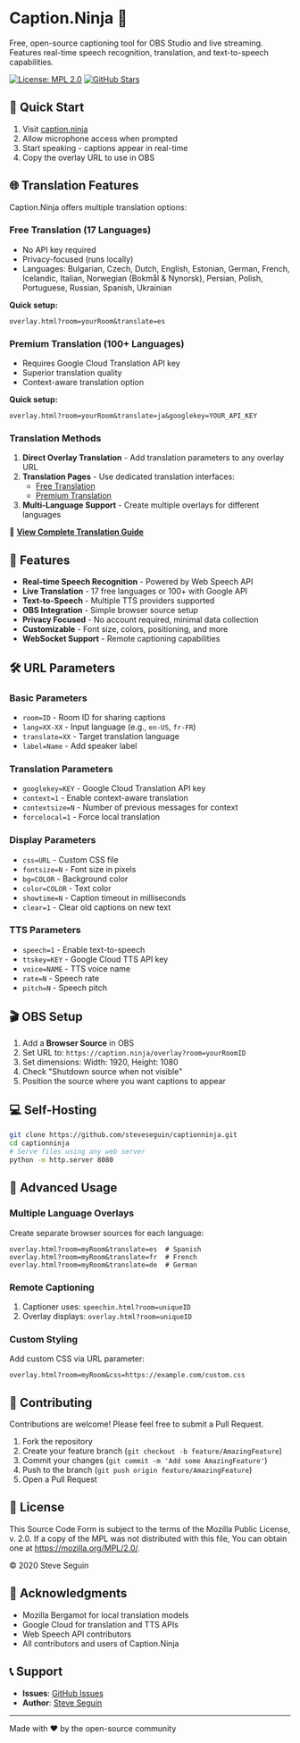 # Caption.Ninja 🥷

Free, open-source captioning tool for OBS Studio and live streaming. Features real-time speech recognition, translation, and text-to-speech capabilities.

[![License: MPL 2.0](https://img.shields.io/badge/License-MPL_2.0-brightgreen.svg)](https://opensource.org/licenses/MPL-2.0)
[![GitHub Stars](https://img.shields.io/github/stars/steveseguin/captionninja.svg)](https://github.com/steveseguin/captionninja/stargazers)

## 🚀 Quick Start

1. Visit [caption.ninja](https://caption.ninja)
2. Allow microphone access when prompted
3. Start speaking - captions appear in real-time
4. Copy the overlay URL to use in OBS

## 🌐 Translation Features

Caption.Ninja offers multiple translation options:

### Free Translation (17 Languages)
- No API key required
- Privacy-focused (runs locally)
- Languages: Bulgarian, Czech, Dutch, English, Estonian, German, French, Icelandic, Italian, Norwegian (Bokmål & Nynorsk), Persian, Polish, Portuguese, Russian, Spanish, Ukrainian

**Quick setup:**
```
overlay.html?room=yourRoom&translate=es
```

### Premium Translation (100+ Languages)
- Requires Google Cloud Translation API key
- Superior translation quality
- Context-aware translation option

**Quick setup:**
```
overlay.html?room=yourRoom&translate=ja&googlekey=YOUR_API_KEY
```

### Translation Methods

1. **Direct Overlay Translation** - Add translation parameters to any overlay URL
2. **Translation Pages** - Use dedicated translation interfaces:
   - [Free Translation](https://caption.ninja/translate)
   - [Premium Translation](https://caption.ninja/translate_premium)
3. **Multi-Language Support** - Create multiple overlays for different languages

📖 **[View Complete Translation Guide](https://caption.ninja/translation-guide.html)**

## 🎯 Features

- **Real-time Speech Recognition** - Powered by Web Speech API
- **Live Translation** - 17 free languages or 100+ with Google API
- **Text-to-Speech** - Multiple TTS providers supported
- **OBS Integration** - Simple browser source setup
- **Privacy Focused** - No account required, minimal data collection
- **Customizable** - Font size, colors, positioning, and more
- **WebSocket Support** - Remote captioning capabilities

## 🛠️ URL Parameters

### Basic Parameters
- `room=ID` - Room ID for sharing captions
- `lang=XX-XX` - Input language (e.g., `en-US`, `fr-FR`)
- `translate=XX` - Target translation language
- `label=Name` - Add speaker label

### Translation Parameters
- `googlekey=KEY` - Google Cloud Translation API key
- `context=1` - Enable context-aware translation
- `contextsize=N` - Number of previous messages for context
- `forcelocal=1` - Force local translation

### Display Parameters
- `css=URL` - Custom CSS file
- `fontsize=N` - Font size in pixels
- `bg=COLOR` - Background color
- `color=COLOR` - Text color
- `showtime=N` - Caption timeout in milliseconds
- `clear=1` - Clear old captions on new text

### TTS Parameters
- `speech=1` - Enable text-to-speech
- `ttskey=KEY` - Google Cloud TTS API key
- `voice=NAME` - TTS voice name
- `rate=N` - Speech rate
- `pitch=N` - Speech pitch

## 🎬 OBS Setup

1. Add a **Browser Source** in OBS
2. Set URL to: `https://caption.ninja/overlay?room=yourRoomID`
3. Set dimensions: Width: 1920, Height: 1080
4. Check "Shutdown source when not visible"
5. Position the source where you want captions to appear

## 💻 Self-Hosting

```bash
git clone https://github.com/steveseguin/captionninja.git
cd captionninja
# Serve files using any web server
python -m http.server 8080
```

## 🔧 Advanced Usage

### Multiple Language Overlays
Create separate browser sources for each language:
```
overlay.html?room=myRoom&translate=es  # Spanish
overlay.html?room=myRoom&translate=fr  # French
overlay.html?room=myRoom&translate=de  # German
```

### Remote Captioning
1. Captioner uses: `speechin.html?room=uniqueID`
2. Overlay displays: `overlay.html?room=uniqueID`

### Custom Styling
Add custom CSS via URL parameter:
```
overlay.html?room=myRoom&css=https://example.com/custom.css
```

## 🤝 Contributing

Contributions are welcome! Please feel free to submit a Pull Request.

1. Fork the repository
2. Create your feature branch (`git checkout -b feature/AmazingFeature`)
3. Commit your changes (`git commit -m 'Add some AmazingFeature'`)
4. Push to the branch (`git push origin feature/AmazingFeature`)
5. Open a Pull Request

## 📝 License

This Source Code Form is subject to the terms of the Mozilla Public License, v. 2.0. If a copy of the MPL was not distributed with this file, You can obtain one at https://mozilla.org/MPL/2.0/.

© 2020 Steve Seguin

## 🙏 Acknowledgments

- Mozilla Bergamot for local translation models
- Google Cloud for translation and TTS APIs
- Web Speech API contributors
- All contributors and users of Caption.Ninja

## 📞 Support

- **Issues**: [GitHub Issues](https://github.com/steveseguin/captionninja/issues)
- **Author**: [Steve Seguin](https://github.com/steveseguin)

---

Made with ❤️ by the open-source community
